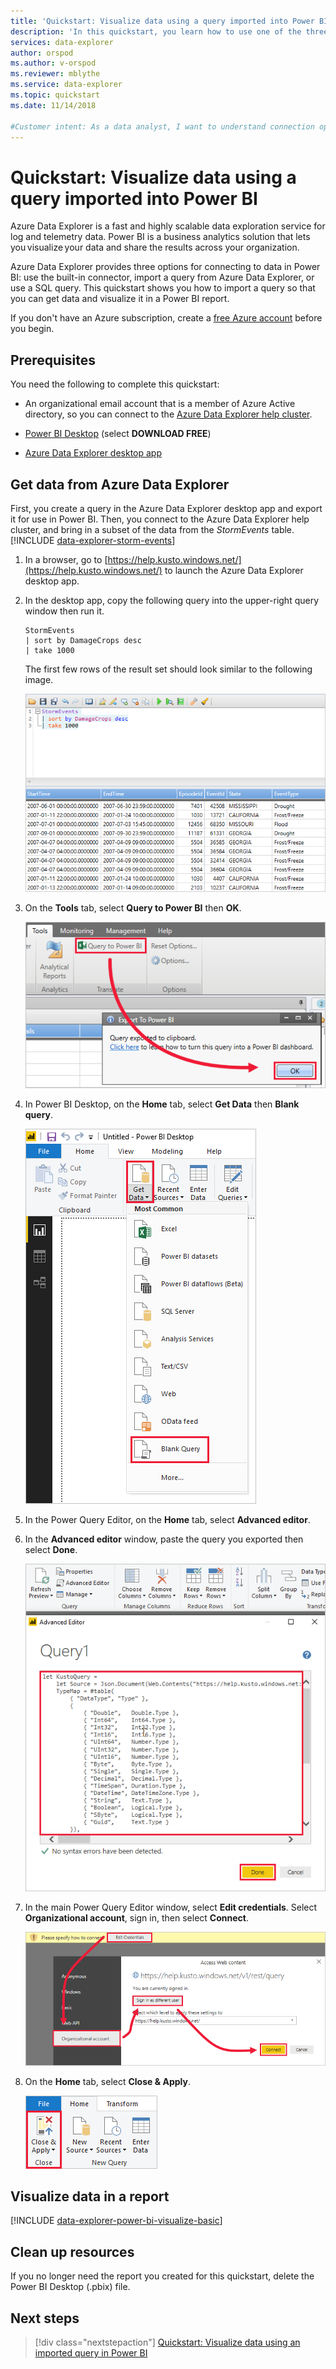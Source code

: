 ```yaml
---
title: 'Quickstart: Visualize data using a query imported into Power BI'
description: 'In this quickstart, you learn how to use one of the three options for visualizing data in Power BI: importing a query from Azure Data Explorer.'
services: data-explorer
author: orspod
ms.author: v-orspod
ms.reviewer: mblythe
ms.service: data-explorer
ms.topic: quickstart
ms.date: 11/14/2018

#Customer intent: As a data analyst, I want to understand connection options in Power BI so I can choose the option most appropriate to my scenario.
---
```


# Quickstart: Visualize data using a query imported into Power BI

Azure Data Explorer is a fast and highly scalable data exploration service for log and telemetry data. Power BI is a business analytics solution that lets you visualize your data and share the results across your organization.

Azure Data Explorer provides three options for connecting to data in Power BI: use the built-in connector, import a query from Azure Data Explorer, or use a SQL query. This quickstart shows you how to import a query so that you can get data and visualize it in a Power BI report.

If you don't have an Azure subscription, create a [free Azure account](https://azure.microsoft.com/free/) before you begin.

## Prerequisites

You need the following to complete this quickstart:

* An organizational email account that is a member of Azure Active directory, so you can connect to the [Azure Data Explorer help cluster](https://dataexplorer.azure.com/clusters/help/databases/samples).

* [Power BI Desktop](https://powerbi.microsoft.com/get-started/) (select **DOWNLOAD FREE**)

* [Azure Data Explorer desktop app](/azure/kusto/tools/kusto-explorer)

## Get data from Azure Data Explorer

First, you create a query in the Azure Data Explorer desktop app and export it for use in Power BI. Then, you connect to the Azure Data Explorer help cluster, and bring in a subset of the data from the *StormEvents* table. [!INCLUDE [data-explorer-storm-events](../../includes/data-explorer-storm-events.md)]

1. In a browser, go to [https://help.kusto.windows.net/](https://help.kusto.windows.net/) to launch the Azure Data Explorer desktop app.

1. In the desktop app, copy the following query into the upper-right query window then run it.

    ```Kusto
    StormEvents
    | sort by DamageCrops desc
    | take 1000
    ```

    The first few rows of the result set should look similar to the following image.

    ![Query results](media/power-bi-imported-query/query-results.png)

1. On the **Tools** tab, select **Query to Power BI** then **OK**.

    ![Export query](media/power-bi-imported-query/export-query.png)

1. In Power BI Desktop, on the **Home** tab, select **Get Data** then **Blank query**.

    ![Get data](media/power-bi-imported-query/get-data.png)

1. In the Power Query Editor, on the **Home** tab, select **Advanced editor**.

1. In the **Advanced editor** window, paste the query you exported then select **Done**.

    ![Paste query](media/power-bi-imported-query/paste-query.png)

1. In the main Power Query Editor window, select **Edit credentials**. Select **Organizational account**, sign in, then select **Connect**.

    ![Edit credentials](media/power-bi-imported-query/edit-credentials.png)

1. On the **Home** tab, select **Close & Apply**.

    ![Close and apply](media/power-bi-imported-query/close-apply.png)

## Visualize data in a report

[!INCLUDE [data-explorer-power-bi-visualize-basic](../../includes/data-explorer-power-bi-visualize-basic.md)]

## Clean up resources

If you no longer need the report you created for this quickstart, delete the Power BI Desktop (.pbix) file.

## Next steps

> [!div class="nextstepaction"]
> [Quickstart: Visualize data using an imported query in Power BI](power-bi-sql-query.md)
